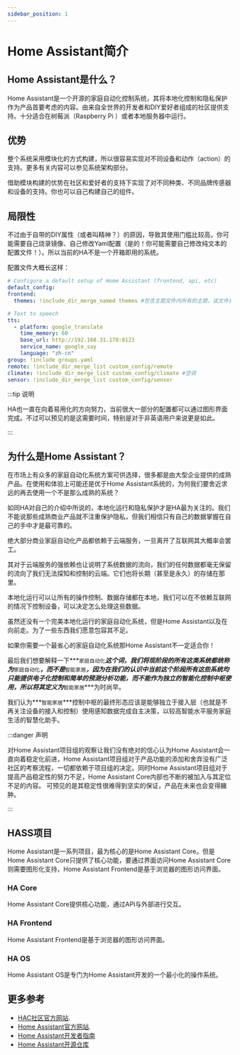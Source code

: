 ```yaml
---
sidebar_position: 1
---
```


# Home Assistant简介

## Home Assistant是什么？
Home Assistant是一个开源的家庭自动化控制系统，其将本地化控制和隐私保护作为产品首要考虑的内容。由来自全世界的开发者和DIY爱好者组成的社区提供支持。十分适合在树莓派（Raspberry Pi ）或者本地服务器中运行。

## 优势
整个系统采用模块化的方式构建，所以很容易实现对不同设备和动作（action）的支持。更多有关内容可以参见系统架构部分。

借助模块构建的优势在社区和爱好者的支持下实现了对不同种类、不同品牌传感器和设备的支持。你也可以自己构建自己的组件。

## 局限性

不过由于自带的DIY属性（或者叫精神？）的原因，导致其使用门槛比较高，你可能需要自己烧录镜像、自己修改Yaml配置（是的！你可能需要自己修改纯文本的配置文件！）。所以当前的HA不是一个开箱即用的系统。

配置文件大概长这样：
```yml title="configuration.yaml"
# Configure a default setup of Home Assistant (frontend, api, etc)
default_config:
frontend:
  themes: !include_dir_merge_named themes #包含主题文件内所有的主题，该文件夹为HACS安装主题的默认路径

# Text to speech
tts:
  - platform: google_translate
    time_memory: 60
    base_url: http://192.168.31.178:8123
    service_name: google_say
    language: "zh-cn"
group: !include groups.yaml
remote: !include_dir_merge_list custom_config/remote
climate: !include_dir_merge_list custom_config/climate #空调
sensor: !include_dir_merge_list custom_config/sensor
```
:::tip 说明

HA也一直在向着易用化的方向努力，当前很大一部分的配置都可以通过图形界面完成。不过可以预见的是这需要时间，特别是对于非英语用户来说更是如此。

:::

## 为什么是Home Assistant？

在市场上有众多的家庭自动化系统方案可供选择，很多都是由大型企业提供的成熟产品。在使用和体验上可能还是优于Home Assistant系统的，为何我们要舍近求远的再去使用一个不是那么成熟的系统？

如同HA对自己的介绍中所说的，本地化运行和隐私保护才是HA最为关注的。我们不能说那些成熟商业产品就不注重保护隐私，但我们相信只有自己的数据掌握在自己的手中才是最可靠的。

绝大部分商业家庭自动化产品都依赖于云端服务，一旦离开了互联网其大概率会罢工。

其对于云端服务的强依赖也让说明了系统数据的流向，我们的任何数据都毫无保留的流向了我们无法探知和控制的云端。它们也将长期（甚至是永久）的存储在那里。

本地化运行可以让所有的操作控制、数据存储都在本地，我们可以在不依赖互联网的情况下控制设备，可以决定怎么处理这些数据。

虽然还没有一个完美本地化运行的家庭自动化系统，但是Home Assistant以及在向前走。为了一些东西我们愿意包容其不足。

如果你需要一个最省心的家庭自动化系统那Home Assistant不一定适合你！

最后我们想要解释一下***`家庭自动化`***这个词，我们将现阶段的所有这类系统都统称为***`家庭自动化`***，而不是***`智能家居`***，因为在我们的认识中当前这个阶段所有这些系统均只能提供电子化控制和简单的预测分析功能，而不能作为独立的智能化控制中枢使用，所以将其定义为***`智能家居`***为时尚早。

我们认为***`智能家居`***控制中枢的最终形态应该是能够独立于接入层（也就是不再关注设备的接入和控制）使用感知数据完成自主决策，以较高智能水平服务家庭生活的智慧化助手。

:::danger 声明

对Home Assistant项目组的观察让我们没有绝对的信心认为Home Assistant会一直向着稳定化前进，Home Assistant项目组对于产品功能的添加和舍弃没有广泛社区的考察流程，一切都依赖于项目组的决定。同时Home Assistant项目组对于提高产品稳定性的努力不足，Home Assistant Core内部也不断的被加入与其定位不足的内容。 可预见的是其稳定性很难得到坚实的保证，产品在未来也会变得臃肿。

:::

## HASS项目

Home Assistant是一系列项目，最为核心的是Home Assistant Core。但是Home Assistant Core只提供了核心功能，要通过界面访问Home Assistant Core则需要图形化支持，Home Assistant Frontend是基于浏览器的图形访问界面。

### HA Core

Home Assistant Core提供核心功能，通过API与外部进行交互。

### HA Frontend

Home Assistant Frontend是基于浏览器的图形访问界面。

### HA OS

Home Assistant OS是专门为Home Assistant开发的一个最小化的操作系统。

## 更多参考

- [HAC社区官方网站](https://hihass.com/).
- [Home Assistant官方网站](https://www.home-assistant.io/).
- [Home Assistant开发者指南](https://developers.home-assistant.io/)
- [Home Assistant开源仓库](https://github.com/home-assistant)
